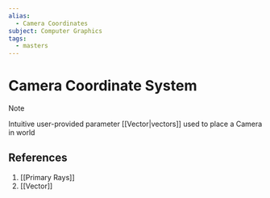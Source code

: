 ```yaml
---
alias:
  - Camera Coordinates
subject: Computer Graphics
tags:
  - masters
---
```

# Camera Coordinate System

>[!note]
> Intuitive user-provided parameter [[Vector|vectors]] used to place a Camera in world

## References
1. [[Primary Rays]]
2. [[Vector]]